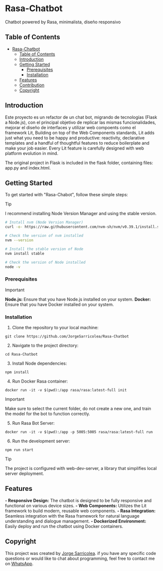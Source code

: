 # Rasa-Chatbot

Chatbot powered by Rasa, minimalista, diseño responsivo

## Table of Contents

- [Rasa-Chatbot](#rasa-chatbot)
  - [Table of Contents](#table-of-contents)
  - [Introduction](#introduction)
  - [Getting Started](#getting-started)
    - [Prerequisites](#prerequisites)
    - [Installation](#installation)
  - [Features](#features)
  - [Contribution](#contribution)
  - [Copyright](#copyright)

## Introduction

Este proyecto es un refactor de un chat bot, migrando de tecnologías (Flask a Node.js), con el principal objetivo de replicar las mismas funcionalidades, mejorar el diseño de interfaces y utilizar web compoents como el framework Lit, Building on top of the Web Components standards, Lit adds just what you need to be happy and productive: reactivity, declarative templates and a handful of thoughtful features to reduce boilerplate and make your job easier. Every Lit feature is carefully designed with web platform evolution in mind.

The original project in Flask is included in the flask folder, containing files: app.py and index.html.

## Getting Started

To get started with "Rasa-Chabot", follow these simple steps:

> [!TIP]
> I recommend installing Node Version Manager and using the stable version.

```bash
# Install nvm (Node Version Manager)
curl -o- https://raw.githubusercontent.com/nvm-sh/nvm/v0.39.1/install.sh | bash

# Check the version of nvm installed
nvm --version

# Install the stable version of Node
nvm install stable

# Check the version of Node installed
node -v
```

### Prerequisites

> [!IMPORTANT]
> **Node.js:** Ensure that you have Node.js installed on your system.
> **Docker:** Ensure that you have Docker installed on your system.

### Installation

1. Clone the repository to your local machine:

```
git clone https://github.com/JorgeSarricolea/Rasa-Chatbot
```

2. Navigate to the project directory:

```
cd Rasa-Chatbot
```

3. Install Node dependencies:

```
npm install
```

4. Run Docker Rasa container:
```
docker run -it -v $(pwd):/app rasa/rasa:latest-full init
```

> [!IMPORTANT]
> Make sure to select the current folder, do not create a new one, and train the model for the bot to function correctly.

5. Run Rasa Bot Server:
```
docker run -it -v $(pwd):/app -p 5005:5005 rasa/rasa:latest-full run
```

6. Run the development server:
```
npm run start
```

> [!TIP]
> The project is configured with web-dev-server, a library that simplifies local server deployment.

## Features

**- Responsive Design:** The chatbot is designed to be fully responsive and functional on various device sizes.
**- Web Components:** Utilizes the Lit framework to build modern, reusable web components.
**- Rasa Integration:** Seamless integration with the Rasa framework for natural language understanding and dialogue management.
**- Dockerized Environment:** Easily deploy and run the chatbot using Docker containers.

## Copyright

This project was created by [Jorge Sarricolea](https://jorgesarricolea.com). if you have any specific code questions or would like to chat about programming, feel free to contact me on [WhatsApp](https://wa.me/529381095593).
